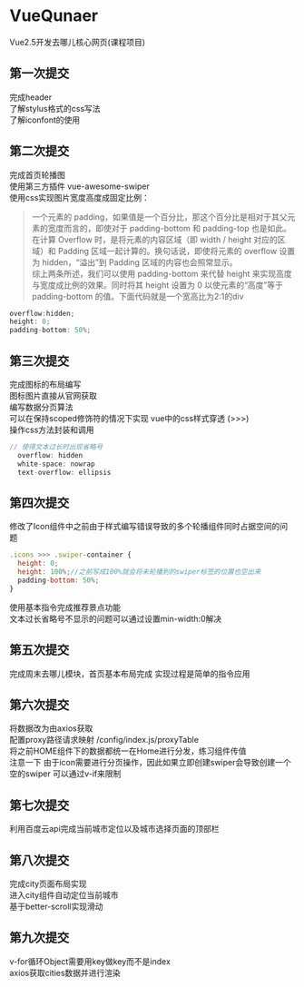 # VueQunaer

Vue2.5开发去哪儿核心网页(课程项目)

## 第一次提交

完成header  
了解stylus格式的css写法  
了解iconfont的使用  

## 第二次提交

完成首页轮播图  
使用第三方插件 vue-awesome-swiper  
使用css实现图片宽度高度成固定比例：
>一个元素的 padding，如果值是一个百分比，那这个百分比是相对于其父元素的宽度而言的，即使对于 padding-bottom 和 padding-top 也是如此。  
>在计算 Overflow 时，是将元素的内容区域（即 width / height 对应的区域）和 Padding 区域一起计算的。换句话说，即使将元素的 overflow 设置为 hidden，“溢出”到 Padding 区域的内容也会照常显示。  
>综上两条所述，我们可以使用 padding-bottom 来代替 height 来实现高度与宽度成比例的效果。同时将其 height 设置为 0 以使元素的“高度”等于 padding-bottom 的值。下面代码就是一个宽高比为2:1的div

```javascript
overflow:hidden;
height: 0;
padding-bottom: 50%;
```

## 第三次提交

完成图标的布局编写  
图标图片直接从官网获取  
编写数据分页算法  
可以在保持scoped修饰符的情况下实现 vue中的css样式穿透 (>>>)  
操作css方法封装和调用

```javascript
// 使得文本过长时出现省略号
  overflow: hidden
  white-space: nowrap
  text-overflow: ellipsis
```

## 第四次提交

修改了Icon组件中之前由于样式编写错误导致的多个轮播组件同时占据空间的问题

```javascript
.icons >>> .swiper-container {
  height: 0; 
  height: 100%;//之前写成100%就会将未轮播到的swiper标签的位置也空出来
  padding-bottom: 50%;
}
```

使用基本指令完成推荐景点功能  
文本过长省略号不显示的问题可以通过设置min-width:0解决

## 第五次提交

完成周末去哪儿模块，首页基本布局完成 实现过程是简单的指令应用

## 第六次提交

将数据改为由axios获取  
配置proxy路径请求映射  /config/index.js/proxyTable  
将之前HOME组件下的数据都统一在Home进行分发，练习组件传值  
注意一下 由于icon需要进行分页操作，因此如果立即创建swiper会导致创建一个空的swiper 可以通过v-if来限制 

## 第七次提交

利用百度云api完成当前城市定位以及城市选择页面的顶部栏

## 第八次提交

完成city页面布局实现  
进入city组件自动定位当前城市  
基于better-scroll实现滑动  

## 第九次提交

v-for循环Object需要用key做key而不是index  
axios获取cities数据并进行渲染  
